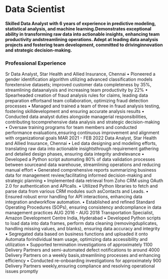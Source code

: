 # Data Scientist

#### Skilled Data Analyst with 6 years of experience in predictive modeling, statistical analysis, and machine learning.Demonstrates exceptional ability in transforming raw data into actionable insights, enhancing team productivity andstreamlining operations. Adept at leading data analysis projects and fostering team development, committed to drivinginnovation and strategic decision-making.

### Professional Experience

Sr Data Analyst, Star Health and Allied Insurance, Chennai
• Pioneered a gender identification algorithm utilizing advanced classification models forextensive datasets; improved customer data completeness by 35%, streamlining dataanalysis and increasing team productivity by 22%
• Spearheaded creation of fraud analysis rules for claims, leading data preparation effortsand team collaboration, optimizing fraud detection processes
• Managed and trained a team of three in fraud analysis testing, fostering skilldevelopment and ensuring accurate analysis results
• Conducted data analyst duties alongside managerial responsibilities, contributing tocomprehensive data analysis and strategic decision-making
• Oversaw training programs for team members and conducted performance evaluations,ensuring continuous improvement and alignment with organizational goals
MAR 2021 - FEB 2022
Data Analyst, Star Health and Allied Insurance, Chennai
• Led data designing and modeling efforts, translating raw data into actionable insightsthrough requirement gathering and detailed design phases, ensuring data integrity andrelevance
• Developed a Python script automating 80% of data validation processes between sourceand data warehouse, streamlining operations and reducing manual effort
• Generated comprehensive reports summarizing business data for management review,facilitating informed decision-making and strategic planning
• Implemented data retrieval from Zoho CRM using OAuth 2.0 for authentication and APIcalls.
• Utilized Python libraries to fetch and parse data from various CRM modules such asContacts and Leads.
• Ensured robust error handling for API interactions, enhancing data integration andworkflow automation.
• Established and refined Standard Operating Procedures (SOPs), ensuring consistency andcompliance in data management practices
AUG 2016 - AUG 2018
Transportation Specialist, Amazon Development Centre India, Hyderabad
• Developed Python scripts to load data into data frames, perform data cleaning (removingduplicates, handling missing values, and blanks), ensuring data accuracy and integrity
• Segregated data based on business functions and uploaded it onto Automata forindividual team usage, optimizing data accessibility and utilization
• Supported termination investigations of approximately 1100 Delivery Partners and semi-automated defect notifications to around 4000 Delivery Partners on a weekly basis,streamlining processes and enhancing efficiency
• Conducted re-onboarding investigations for approximately 900 Delivery Partners weekly,ensuring compliance and resolving operational issues promptly
